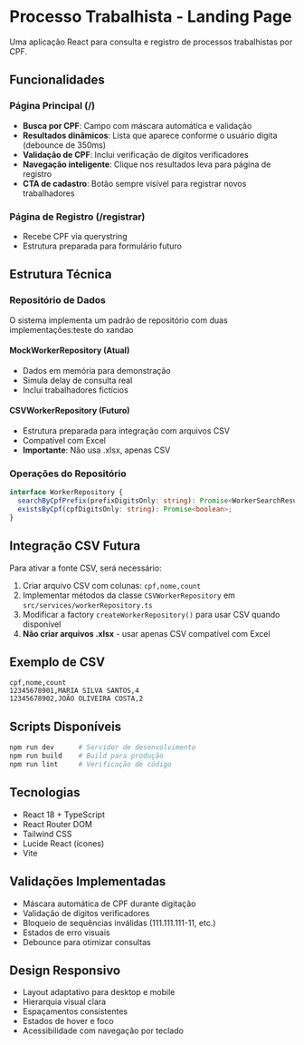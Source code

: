 # Processo Trabalhista - Landing Page

Uma aplicação React para consulta e registro de processos trabalhistas por CPF.

## Funcionalidades

### Página Principal (/)
- **Busca por CPF**: Campo com máscara automática e validação
- **Resultados dinâmicos**: Lista que aparece conforme o usuário digita (debounce de 350ms)
- **Validação de CPF**: Inclui verificação de dígitos verificadores
- **Navegação inteligente**: Clique nos resultados leva para página de registro
- **CTA de cadastro**: Botão sempre visível para registrar novos trabalhadores

### Página de Registro (/registrar)
- Recebe CPF via querystring
- Estrutura preparada para formulário futuro

## Estrutura Técnica

### Repositório de Dados
O sistema implementa um padrão de repositório com duas implementações:teste do xandao

#### MockWorkerRepository (Atual)
- Dados em memória para demonstração
- Simula delay de consulta real
- Inclui trabalhadores fictícios

#### CSVWorkerRepository (Futuro)
- Estrutura preparada para integração com arquivos CSV
- Compatível com Excel
- **Importante**: Não usa .xlsx, apenas CSV

### Operações do Repositório
```typescript
interface WorkerRepository {
  searchByCpfPrefix(prefixDigitsOnly: string): Promise<WorkerSearchResult[]>;
  existsByCpf(cpfDigitsOnly: string): Promise<boolean>;
}
```

## Integração CSV Futura

Para ativar a fonte CSV, será necessário:

1. Criar arquivo CSV com colunas: `cpf,nome,count`
2. Implementar métodos da classe `CSVWorkerRepository` em `src/services/workerRepository.ts`
3. Modificar a factory `createWorkerRepository()` para usar CSV quando disponível
4. **Não criar arquivos .xlsx** - usar apenas CSV compatível com Excel

## Exemplo de CSV
```csv
cpf,nome,count
12345678901,MARIA SILVA SANTOS,4
12345678902,JOÃO OLIVEIRA COSTA,2
```

## Scripts Disponíveis

```bash
npm run dev      # Servidor de desenvolvimento
npm run build    # Build para produção
npm run lint     # Verificação de código
```

## Tecnologias

- React 18 + TypeScript
- React Router DOM
- Tailwind CSS
- Lucide React (ícones)
- Vite

## Validações Implementadas

- Máscara automática de CPF durante digitação
- Validação de dígitos verificadores
- Bloqueio de sequências inválidas (111.111.111-11, etc.)
- Estados de erro visuais
- Debounce para otimizar consultas

## Design Responsivo

- Layout adaptativo para desktop e mobile
- Hierarquia visual clara
- Espaçamentos consistentes
- Estados de hover e foco
- Acessibilidade com navegação por teclado